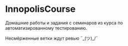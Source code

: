 # InnopolisCourse
Домашние работы и задания с семинаров из курса по автоматизированному тестированию.

Несмёрженные ветки ждут ревью ¯\_(ツ)_/¯
